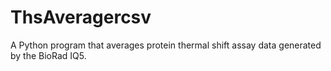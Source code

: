 ThsAveragercsv
==============

A Python program that averages protein thermal shift assay data generated by the BioRad IQ5. 
